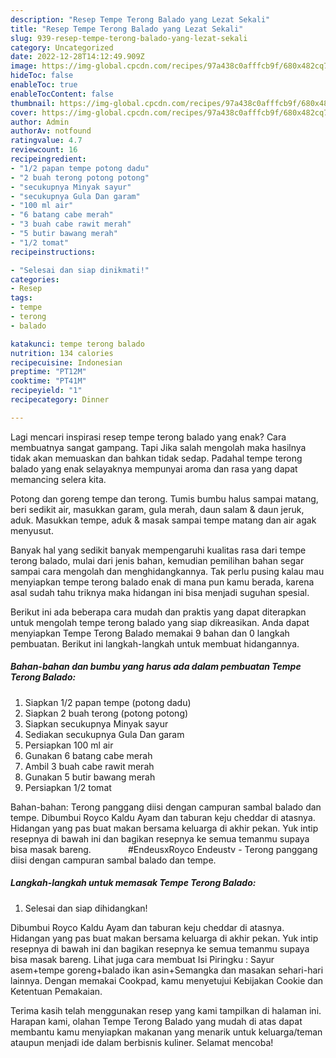 ```yaml
---
description: "Resep Tempe Terong Balado yang Lezat Sekali"
title: "Resep Tempe Terong Balado yang Lezat Sekali"
slug: 939-resep-tempe-terong-balado-yang-lezat-sekali
category: Uncategorized
date: 2022-12-28T14:12:49.909Z
image: https://img-global.cpcdn.com/recipes/97a438c0afffcb9f/680x482cq70/tempe-terong-balado-foto-resep-utama.jpg
hideToc: false
enableToc: true
enableTocContent: false
thumbnail: https://img-global.cpcdn.com/recipes/97a438c0afffcb9f/680x482cq70/tempe-terong-balado-foto-resep-utama.jpg
cover: https://img-global.cpcdn.com/recipes/97a438c0afffcb9f/680x482cq70/tempe-terong-balado-foto-resep-utama.jpg
author: Admin
authorAv: notfound
ratingvalue: 4.7
reviewcount: 16
recipeingredient:
- "1/2 papan tempe potong dadu"
- "2 buah terong potong potong"
- "secukupnya Minyak sayur"
- "secukupnya Gula Dan garam"
- "100 ml air"
- "6 batang cabe merah"
- "3 buah cabe rawit merah"
- "5 butir bawang merah"
- "1/2 tomat"
recipeinstructions:

- "Selesai dan siap dinikmati!"
categories:
- Resep
tags:
- tempe
- terong
- balado

katakunci: tempe terong balado 
nutrition: 134 calories
recipecuisine: Indonesian
preptime: "PT12M"
cooktime: "PT41M"
recipeyield: "1"
recipecategory: Dinner

---
```



Lagi mencari inspirasi resep tempe terong balado yang enak? Cara membuatnya sangat gampang. Tapi Jika salah mengolah maka hasilnya tidak akan memuaskan dan bahkan tidak sedap. Padahal tempe terong balado yang enak selayaknya mempunyai aroma dan rasa yang dapat memancing selera kita.


Potong dan goreng tempe dan terong. Tumis bumbu halus sampai matang, beri sedikit air, masukkan garam, gula merah, daun salam &amp; daun jeruk, aduk. Masukkan tempe, aduk &amp; masak sampai tempe matang dan air agak menyusut.

Banyak hal yang sedikit banyak mempengaruhi kualitas rasa dari tempe terong balado, mulai dari jenis bahan, kemudian pemilihan bahan segar sampai cara mengolah dan menghidangkannya. Tak perlu pusing kalau mau menyiapkan tempe terong balado enak di mana pun kamu berada, karena asal sudah tahu triknya maka hidangan ini bisa menjadi suguhan spesial.


Berikut ini ada beberapa cara mudah dan praktis yang dapat diterapkan untuk mengolah tempe terong balado yang siap dikreasikan. Anda dapat menyiapkan Tempe Terong Balado memakai 9 bahan dan 0 langkah pembuatan. Berikut ini langkah-langkah untuk membuat hidangannya.

<!--inarticleads1-->

##### Bahan-bahan dan bumbu yang harus ada dalam pembuatan Tempe Terong Balado:

1. Siapkan 1/2 papan tempe (potong dadu)
1. Siapkan 2 buah terong (potong potong)
1. Siapkan secukupnya Minyak sayur
1. Sediakan secukupnya Gula Dan garam
1. Persiapkan 100 ml air
1. Gunakan 6 batang cabe merah
1. Ambil 3 buah cabe rawit merah
1. Gunakan 5 butir bawang merah
1. Persiapkan 1/2 tomat


Bahan-bahan: Terong panggang diisi dengan campuran sambal balado dan tempe. Dibumbui Royco Kaldu Ayam dan taburan keju cheddar di atasnya. Hidangan yang pas buat makan bersama keluarga di akhir pekan. Yuk intip resepnya di bawah ini dan bagikan resepnya ke semua temanmu supaya bisa masak bareng. ⠀⠀⠀⠀⠀ #EndeusxRoyco Endeustv - Terong panggang diisi dengan campuran sambal balado dan tempe. 

<!--inarticleads2-->

##### Langkah-langkah untuk memasak Tempe Terong Balado:


1. Selesai dan siap dihidangkan!

Dibumbui Royco Kaldu Ayam dan taburan keju cheddar di atasnya. Hidangan yang pas buat makan bersama keluarga di akhir pekan. Yuk intip resepnya di bawah ini dan bagikan resepnya ke semua temanmu supaya bisa masak bareng. Lihat juga cara membuat Isi Piringku : Sayur asem+tempe goreng+balado ikan asin+Semangka dan masakan sehari-hari lainnya. Dengan memakai Cookpad, kamu menyetujui Kebijakan Cookie dan Ketentuan Pemakaian. 

Terima kasih telah menggunakan resep yang kami tampilkan di halaman ini. Harapan kami, olahan Tempe Terong Balado yang mudah di atas dapat membantu kamu menyiapkan makanan yang menarik untuk keluarga/teman ataupun menjadi ide dalam berbisnis kuliner. Selamat mencoba!
